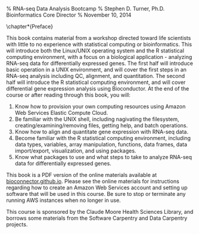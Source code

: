 % RNA-seq Data Analysis Bootcamp
% Stephen D. Turner, Ph.D.  
  Bioinformatics Core Director
% November 10, 2014

\chapter*{Preface}

This book contains material from a workshop directed toward life scientists with little to no experience with statistical computing or bioinformatics. This will introduce both the Linux/UNIX operating system and the R statistical computing environment, with a focus on a biological application - analyzing RNA-seq data for differentially expressed genes. The first half will introduce basic operation in a UNIX environment, and will cover the first steps in an RNA-seq analysis including QC, alignment, and quantitation. The second half will introduce the R statistical computing environment, and will cover differential gene expression analysis using Bioconductor. At the end of the course or after reading through this book, you will:

1. Know how to provision your own computing resources using Amazon Web Services Elastic Compute Cloud.
2. Be familiar with the UNIX shell, including nagivating the filesystem, creating/examining/removing files, getting help, and batch operations.
3. Know how to align and quantitate gene expression with RNA-seq data.
4. Become familiar with the R statistical computing environment, including data types, variables, array manipulation, functions, data frames, data import/export, visualization, and using packages.
5. Know what packages to use and what steps to take to analyze RNA-seq data for differentially expressed genes.

This book is a PDF version of the online materials available at [bioconnector.github.io](http://bioconnector.github.io/workshops/). Please see the online materials for instructions regarding how to create an Amazon Web Services account and setting up software that will be used in this course. Be sure to stop or terminate any running AWS instances when no longer in use.

This course is sponsored by the Claude Moore Health Sciences Library, and borrows some materials from the Software Carpentry and Data Carpentry projects.
